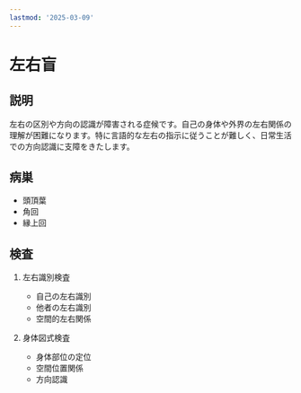 ```yaml
---
lastmod: '2025-03-09'
---
```


# 左右盲

## 説明

左右の区別や方向の認識が障害される症候です。自己の身体や外界の左右関係の理解が困難になります。特に言語的な左右の指示に従うことが難しく、日常生活での方向認識に支障をきたします。

## 病巣

- 頭頂葉
- 角回
- 縁上回

## 検査

1. 左右識別検査

   - 自己の左右識別
   - 他者の左右識別
   - 空間的左右関係

2. 身体図式検査
   - 身体部位の定位
   - 空間位置関係
   - 方向認識

